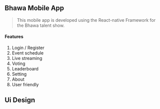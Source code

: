 ## Bhawa Mobile App
> This mobile app is developed using the React-native Framework for the Bhawa talent show.

#### Features
1) Login / Register
2) Event schedule
3) Live streaming
4) Voting
5) Leaderboard
6) Setting
7) About
8) User friendly

## Ui Design

